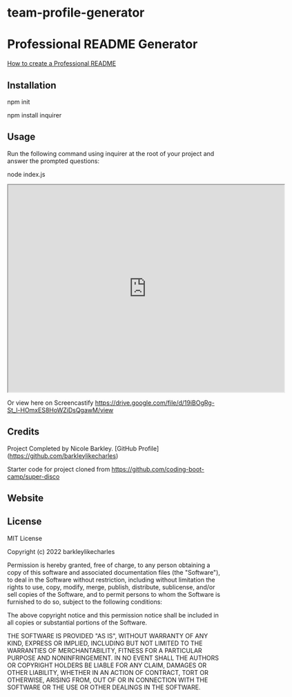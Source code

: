 # team-profile-generator
# Professional README Generator

[How to create a Professional README](https://coding-boot-camp.github.io/full-stack/github/professional-readme-guide)

## Installation
npm init

npm install inquirer

## Usage
Run the following command using inquirer at the root of your project and answer the prompted questions:

node index.js

<iframe src="https://drive.google.com/file/d/19iBOgRg-St_l-HOmxES8HoWZiDsQgawM/preview" width="640" height="480"></iframe>

Or view here on Screencastify https://drive.google.com/file/d/19iBOgRg-St_l-HOmxES8HoWZiDsQgawM/view

## Credits
Project Completed by Nicole Barkley. [GitHub Profile] (https://github.com/barkleylikecharles)

Starter code for project cloned from https://github.com/coding-boot-camp/super-disco

## Website


## License
MIT License

Copyright (c) 2022 barkleylikecharles

Permission is hereby granted, free of charge, to any person obtaining a copy of this software and associated documentation files (the "Software"), to deal in the Software without restriction, including without limitation the rights to use, copy, modify, merge, publish, distribute, sublicense, and/or sell copies of the Software, and to permit persons to whom the Software is furnished to do so, subject to the following conditions:

The above copyright notice and this permission notice shall be included in all copies or substantial portions of the Software.

THE SOFTWARE IS PROVIDED "AS IS", WITHOUT WARRANTY OF ANY KIND, EXPRESS OR IMPLIED, INCLUDING BUT NOT LIMITED TO THE WARRANTIES OF MERCHANTABILITY, FITNESS FOR A PARTICULAR PURPOSE AND NONINFRINGEMENT. IN NO EVENT SHALL THE AUTHORS OR COPYRIGHT HOLDERS BE LIABLE FOR ANY CLAIM, DAMAGES OR OTHER LIABILITY, WHETHER IN AN ACTION OF CONTRACT, TORT OR OTHERWISE, ARISING FROM, OUT OF OR IN CONNECTION WITH THE SOFTWARE OR THE USE OR OTHER DEALINGS IN THE SOFTWARE.